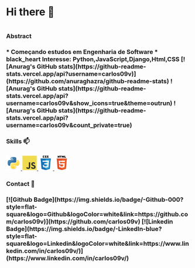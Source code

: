 <h1>Hi there 👋<h1/>

<!--
**carlos09v/carlos09v** is a ✨ _special_ ✨ repository because its `README.md` (this file) appears on your GitHub profile.--!>

<h3>Abstract<h3/>

* Começando estudos em Engenharia de Software
* black_heart Interesse: Python,JavaScript,Django,Html,CSS

[![Anurag's GitHub stats](https://github-readme-stats.vercel.app/api?username=carlos09v)](https://github.com/anuraghazra/github-readme-stats)
![Anurag's GitHub stats](https://github-readme-stats.vercel.app/api?username=carlos09v&show_icons=true&theme=outrun)
![Anurag's GitHub stats](https://github-readme-stats.vercel.app/api?username=carlos09v&count_private=true)

<h3>Skills 📫<h3/>
<p>
<a href="https://www.python.org" target="_blank"> <img src="https://raw.githubusercontent.com/devicons/devicon/master/icons/python/python-original.svg" alt="python" width="40" height="40"/> </a>
<a href="https://developer.mozilla.org/en-US/docs/Web/JavaScript" target="_blank"> <img src="https://raw.githubusercontent.com/devicons/devicon/master/icons/javascript/javascript-original.svg" alt="javascript" width="40" height="40"/> </a>
<a href="https://www.w3schools.com/css/" target="_blank"> <img src="https://raw.githubusercontent.com/devicons/devicon/master/icons/css3/css3-original-wordmark.svg" alt="css3" width="40" height="40"/> </a>
<a href="https://www.w3.org/html/" target="_blank"> <img src="https://raw.githubusercontent.com/devicons/devicon/master/icons/html5/html5-original-wordmark.svg" alt="html5" width="40" height="40"/> </a>
<p/>

<h3>Contact 🤔<h3/>

[![Github Badge](https://img.shields.io/badge/-Github-000?style=flat-square&logo=Github&logoColor=white&link=https://github.com/carlos09v)](https://github.com/carlos09v)
[![Linkedin Badge](https://img.shields.io/badge/-LinkedIn-blue?style=flat-square&logo=Linkedin&logoColor=white&link=https://www.linkedin.com/in/carlos09v/)](https://www.linkedin.com/in/carlos09v/)
